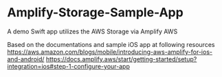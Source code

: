 # Amplify-Storage-Sample-App
A demo Swift app utilizes the AWS Storage via Amplify AWS 

Based on the documentations and sample iOS app at following resources 
https://aws.amazon.com/blogs/mobile/introducing-aws-amplify-for-ios-and-android/
https://docs.amplify.aws/start/getting-started/setup?integration=ios#step-1-configure-your-app
